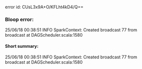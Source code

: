 error id: CUsL3x9A+O/KFLht4kD4/Q==
### Bloop error:

25/06/18 00:38:51 INFO SparkContext: Created broadcast 77 from broadcast at DAGScheduler.scala:1580
#### Short summary: 

25/06/18 00:38:51 INFO SparkContext: Created broadcast 77 from broadcast at DAGScheduler.scala:1580